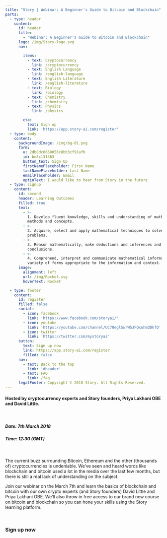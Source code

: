 ```yaml
---
title: "Story | Webinar: A Beginner's Guide to Bitcoin and Blockchain"
parts:
  - type: header
    content:
      id: header
      title:
        - "Webinar: A Beginner's Guide to Bitcoin and Blockchain"
      logo: /img/Story-logo.svg
      nav:

        items:
          - text: Cryptocurrency
            link: /cryptocurrency
          - text: English Language
            link: /english-language
          - text: English Literature
            link: /english-literature
          - text: Biology
            link: /biology
          - text: Chemistry
            link: /chemistry
          - text: Physics
            link: /physics

        cta:
          text: Sign up 
          link: 'https://app.story-ai.com/register'
  - type: body
    content:
      backgroundImage: /img/bg-01.png
      form:
        u: 2db8dc8668056c8bb3cf91afb
        id: be8c131363
        button_text: Sign Up
        firstNamePlaceholder: First Name
        lastNamePlaceholder: Last Name
        emailPlaceholder: Email
        optinText: I would like to hear from Story in the future
  - type: signup
    content:
      id: second
      header: Learning Outcomes
      filled: true
      text:
        - >-
          1. Develop fluent knowledge, skills and understanding of mathematical
          methods and concepts.
        - >-
          2. Acquire, select and apply mathematical techniques to solve
          problems.
        - >-
          3. Reason mathematically, make deductions and inferences and draw
          conclusions.
        - >-
          4. Comprehend, interpret and communicate mathematical information in a
          variety of forms appropriate to the information and context.
      image:
        alignment: left
        url: /img/Rocket.svg
        hoverText: Rocket

  - type: footer
    content:
      id: register
      filled: false
      social:
        - icon: facebook
          link: 'https://www.facebook.com/storyai/'
        - icon: youtube
          link: 'https://youtube.com/channel/UC70eglSwrW5JFQxohm3DkfQ'
        - icon: twitter
          link: 'https://twitter.com/mystoryai'
      button:
        text: Sign up now
        link: https://app.story-ai.com/register
        filled: false
      nav:
        - text: Back to the top
          link: '#header'
        - text: FAQ
          link: /faq
      legalFooter: Copyright © 2018 Story. All Rights Reserved.
---
```


#### Hosted by cryptocurrency experts and Story founders, Priya Lakhani OBE and David Little.

&nbsp;

##### Date: 7th March 2018

##### Time: 12:30 (GMT)

&nbsp;

The current buzz surrounding Bitcoin, Ethereum and the other (thousands of) cryptocurrencies is undeniable. We’ve seen and heard words like blockchain and bitcoin used a lot in the media over the last few months, but there is still a real lack of understanding on the subject.

Join our webinar on the March 7th and learn the basics of blockchain and bitcoin with our own crypto experts (and Story founders) David Little and Priya Lakhani OBE. We’ll also throw in free access to our brand new course on bitcoin and blockchain so you can hone your skills using the Story learning platform.

&nbsp;

### Sign up now
